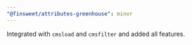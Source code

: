 ```yaml
---
"@finsweet/attributes-greenhouse": minor
---
```


Integrated with `cmsload` and `cmsfilter` and added all features.
